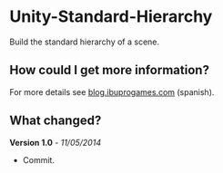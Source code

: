 Unity-Standard-Hierarchy
==============

Build the standard hierarchy of a scene.

How could I get more information?
--------------
For more details see [blog.ibuprogames.com](http://blog.ibuprogames.com/2014/10/29/la-importancia-de-llamarse-organizado/) (spanish).

What changed?
--------------
**Version 1.0** *- 11/05/2014*
* Commit.
